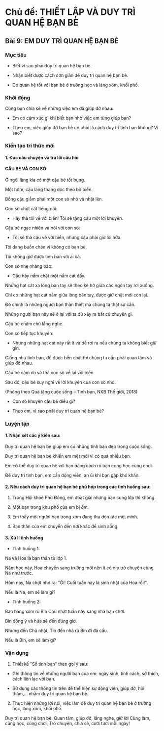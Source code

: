 # Chủ đề: THIẾT LẬP VÀ DUY TRÌ QUAN HỆ BẠN BÈ

## Bài 9: EM DUY TRÌ QUAN HỆ BẠN BÈ

### Mục tiêu

- Biết vì sao phải duy trì quan hệ bạn bè.

- Nhận biết được cách đơn giản để duy trì quan hệ bạn bè.

- Có quan hệ tốt với bạn bè ở trường học và làng xóm, khối phố.

### Khởi động

Cùng bạn chia sẻ về những việc em đã giúp đỡ nhau:

- Em có cảm xúc gì khi biết bạn nhờ việc em từng giúp bạn?

- Theo em, việc giúp đỡ bạn bè có phải là cách duy trì tình bạn không? Vì sao?

### Kiến tạo tri thức mới

#### 1. Đọc câu chuyện và trả lời câu hỏi

#### CÂU BÉ VÀ CON SÒ

Ở ngôi làng kia có một cậu bé tốt bụng.

Một hôm, cậu lang thang dọc theo bờ biển.

Bỗng cậu giẫm phải một con sò nhỏ và nhặt lên.

Con sò chợt cất tiếng nói:

- Hãy thả tôi về với biển! Tôi sẽ tặng cậu một lời khuyên.

Cậu bé ngạc nhiên và nói với con sò:

- Tôi sẽ thả cậu về với biển, nhưng cậu phải giữ lời hứa.

Tôi đang buồn chán vì không có bạn bè.

Tôi không giữ được tình bạn với ai cả.

Con sò nhẹ nhàng bảo:

- Cậu hãy nắm chặt một nắm cát đấy.

Những hạt cát xa lòng bàn tay sẽ theo kẽ hở giữa các ngón tay rơi xuống.

Chỉ có những hạt cát nằm giữa lòng bàn tay, được giữ chặt mới còn lại.

Đó chính là những người bạn thân thiết mà chúng ta thật sự cần.

Những người bạn này sẽ ở lại với ta dù xảy ra bất cứ chuyện gì.

Cậu bé chăm chú lắng nghe.

Con sò tiếp tục khuyên:

- Nhưng những hạt cát này rất ít và dễ rơi ra nếu chúng ta không biết giữ gìn.

Giống như tình bạn, để được bền chặt thì chúng ta cần phải quan tâm và giúp đỡ nhau.

Cậu bé cảm ơn và thả con sò về lại với biển.

Sau đó, cậu bé suy nghĩ về lời khuyên của con sò nhỏ.

(Phỏng theo Quà tặng cuộc sống – Tình bạn, NXB Thế giới, 2018)

- Con sò khuyên cậu bé điều gì?

- Theo em, vì sao phải duy trì quan hệ bạn bè?

### Luyện tập

#### 1. Nhận xét các ý kiến sau:

Duy trì quan hệ bạn bè giúp em có những tình bạn đẹp trong cuộc sống.

Duy trì quan hệ bạn bè khiến em mệt mỏi vì có quá nhiều bạn.

Em có thể duy trì quan hệ với bạn bằng cách rủ bạn cùng học cùng chơi.

Để duy trì tình bạn, em cần động viên, an ủi khi bạn gặp khó khăn.

#### 2. Nêu cách duy trì quan hệ bạn bè phù hợp trong các tình huống sau:

1. Trong Hội khoẻ Phù Đổng, em đoạt giải nhưng bạn cùng lớp thì không.

2. Một bạn trong khu phố của em bị ốm.

3. Em thấy một người bạn trong xóm đang thu dọn rác một mình.

4. Bạn thân của em chuyển đến nơi khác để sinh sống.

#### 3. Xử lí tình huống

* Tình huống 1:

Na và Hoa là bạn thân từ lớp 1.

Năm học này, Hoa chuyển sang trường mới nên ít có dịp trò chuyện cùng Na như trước.

Hôm nay, Na chợt nhớ ra: "Ôi! Cuối tuần này là sinh nhật của Hoa rồi!".

Nếu là Na, em sẽ làm gì?

* Tình huống 2:

Bạn hàng xóm rủ Bin Chủ nhật tuần này sang nhà bạn chơi.

Bin đồng ý và hứa sẽ đến đúng giờ.

Nhưng đến Chủ nhật, Tin đến nhà rủ Bin đi đá cầu.

Nếu là Bin, em sẽ làm gì?

### Vận dụng

1. Thiết kế "Sổ tình bạn" theo gợi ý sau:

- Ghi thông tin về những người bạn của em: ngày sinh, tính cách, sở thích, cách liên lạc với bạn.

- Sử dụng các thông tin trên để thể hiện sự động viên, giúp đỡ, hỏi thăm,... nhằm duy trì quan hệ bạn bè.

2. Thực hiện những lời nói, việc làm để duy trì quan hệ bạn bè ở trường học, làng xóm, khối phố.

Duy trì quan hệ bạn bè,
Quan tâm, giúp đỡ, lắng nghe, giữ lời
Cùng làm, cùng học, cùng chơi,
Trò chuyện, chia sẻ, cười tươi mỗi ngày!
